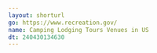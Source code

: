 ```yaml
---
layout: shorturl
go: https://www.recreation.gov/
name: Camping Lodging Tours Venues in US
dt: 240430134630
---
```

